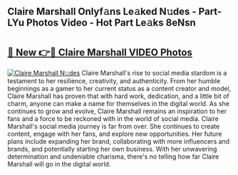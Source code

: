 ## Claire Marshall Onlyf𝚊ns Le𝚊ked N𝚞des - Part-LYu Photos Video - Hot Part Le𝚊ks 8eNsn

# <h2><a href="http://ac18146.deff.icu/?id=Claire+Marshall">🔗 New 👉🔴 Claire Marshall VIDEO Photos</a></h2>

[![Claire Marshall N𝚞des](https://i.imgur.com/rIISA9y.gif)](http://ac18146.deff.icu/?id=Claire+Marshall)
Claire Marshall's rise to social media stardom is a testament to her resilience, creativity, and authenticity. From her humble beginnings as a gamer to her current status as a content creator and model, Claire Marshall has proven that with hard work, dedication, and a little bit of charm, anyone can make a name for themselves in the digital world. As she continues to grow and evolve, Claire Marshall remains an inspiration to her fans and a force to be reckoned with in the world of social media. Claire Marshall's social media journey is far from over. She continues to create content, engage with her fans, and explore new opportunities. Her future plans include expanding her brand, collaborating with more influencers and brands, and potentially starting her own business. With her unwavering determination and undeniable charisma, there's no telling how far Claire Marshall will go in the digital world.

